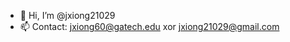 - 👋 Hi, I’m @jxiong21029
- 📫 Contact: jxiong60@gatech.edu xor jxiong21029@gmail.com

<!---
jxiong21029/jxiong21029 is a ✨ special ✨ repository because its `README.md` (this file) appears on your GitHub profile.
You can click the Preview link to take a look at your changes.
--->
